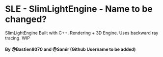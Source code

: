# SLE - SlimLightEngine - Name to be changed?

SlimLightEngine Built with C++. Rendering + 3D Engine. Uses backward ray tracing. WIP

#### By @Bastien8070 and @Samir (Github Username to be added)
